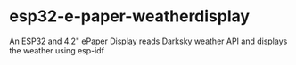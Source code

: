 # esp32-e-paper-weatherdisplay
An ESP32 and 4.2" ePaper Display reads Darksky weather API and displays the weather using esp-idf
